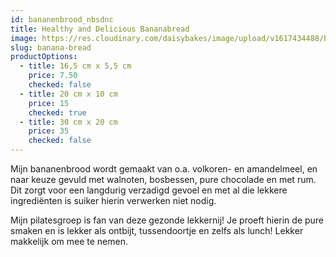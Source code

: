 ```yaml
---
id: bananenbrood_nbsdnc
title: Healthy and Delicious Bananabread
image: https://res.cloudinary.com/daisybakes/image/upload/v1617434488/bananenbrood_nbsdnc.jpg
slug: banana-bread
productOptions:
  - title: 16,5 cm x 5,5 cm
    price: 7.50
    checked: false
  - title: 20 cm x 10 cm
    price: 15
    checked: true
  - title: 30 cm x 20 cm
    price: 35
    checked: false
---
```


Mijn bananenbrood wordt gemaakt van o.a. volkoren- en amandelmeel, en naar keuze gevuld met walnoten, bosbessen, pure chocolade en met rum. Dit zorgt voor een langdurig verzadigd gevoel en met al die lekkere ingrediënten is suiker hierin verwerken niet nodig.

Mijn pilatesgroep is fan van deze gezonde lekkernij! Je proeft hierin de pure smaken en is lekker als ontbijt, tussendoortje en zelfs als lunch! Lekker makkelijk om mee te nemen.
